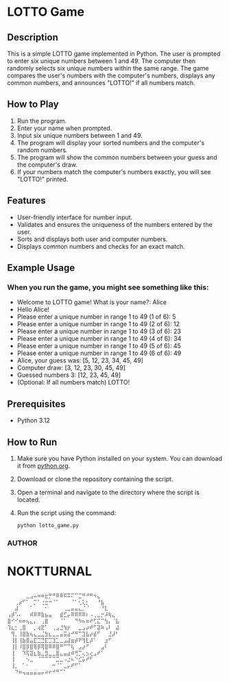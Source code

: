 # LOTTO Game

## Description

This is a simple LOTTO game implemented in Python. The user is prompted to enter six unique numbers between 1 and 49. The computer then randomly selects six unique numbers within the same range. The game compares the user's numbers with the computer's numbers, displays any common numbers, and announces "LOTTO!" if all numbers match.

## How to Play

1. Run the program.
2. Enter your name when prompted.
3. Input six unique numbers between 1 and 49.
4. The program will display your sorted numbers and the computer's random numbers.
5. The program will show the common numbers between your guess and the computer's draw.
6. If your numbers match the computer's numbers exactly, you will see "LOTTO!" printed.

## Features

- User-friendly interface for number input.
- Validates and ensures the uniqueness of the numbers entered by the user.
- Sorts and displays both user and computer numbers.
- Displays common numbers and checks for an exact match.

## Example Usage

### When you run the game, you might see something like this:

- Welcome to LOTTO game! What is your name?: Alice
- Hello Alice!
- Please enter a unique number in range 1 to 49 (1 of 6): 5
- Please enter a unique number in range 1 to 49 (2 of 6): 12
- Please enter a unique number in range 1 to 49 (3 of 6): 23
- Please enter a unique number in range 1 to 49 (4 of 6): 34
- Please enter a unique number in range 1 to 49 (5 of 6): 45
- Please enter a unique number in range 1 to 49 (6 of 6): 49
- Alice, your guess was: [5, 12, 23, 34, 45, 49]
- Computer draw: [3, 12, 23, 30, 45, 49]
- Guessed numbers 3: [12, 23, 45, 49]
- (Optional: If all numbers match) LOTTO!

## Prerequisites

- Python 3.12

## How to Run

1. Make sure you have Python installed on your system. You can download it from [python.org](https://www.python.org/downloads/).
2. Download or clone the repository containing the script.
3. Open a terminal and navigate to the directory where the script is located.
4. Run the script using the command:

   ```bash
   python lotto_game.py
   ```

### AUTHOR 
# NOKTTURNAL

   ```bash

⠀⠀⠀⠀⠀⣀⣠⠤⠶⠶⣖⡛⠛⠿⠿⠯⠭⠍⠉⣉⠛⠚⠛⠲⣄⠀⠀⠀⠀⠀
⠀⠀⢀⡴⠋⠁⠀⡉⠁⢐⣒⠒⠈⠁⠀⠀⠀⠈⠁⢂⢅⡂⠀⠀⠘⣧⠀⠀⠀⠀
⠀⠀⣼⠀⠀⠀⠁⠀⠀⠀⠂⠀⠀⠀⠀⢀⣀⣤⣤⣄⡈⠈⠀⠀⠀⠘⣇⠀⠀⠀
⢠⡾⠡⠄⠀⠀⠾⠿⠿⣷⣦⣤⠀⠀⣾⣋⡤⠿⠿⠿⠿⠆⠠⢀⣀⡒⠼⢷⣄⠀
⣿⠊⠊⠶⠶⢦⣄⡄⠀⢀⣿⠀⠀⠀⠈⠁⠀⠀⠙⠳⠦⠶⠞⢋⣍⠉⢳⡄⠈⣧
⢹⣆⡂⢀⣿⠀⠀⡀⢴⣟⠁⠀⢀⣠⣘⢳⡖⠀⠀⣀⣠⡴⠞⠋⣽⠷⢠⠇⠀⣼
⠀⢻⡀⢸⣿⣷⢦⣄⣀⣈⣳⣆⣀⣀⣤⣭⣴⠚⠛⠉⣹⣧⡴⣾⠋⠀⠀⣘⡼⠃
⠀⢸⡇⢸⣷⣿⣤⣏⣉⣙⣏⣉⣹⣁⣀⣠⣼⣶⡾⠟⢻⣇⡼⠁⠀⠀⣰⠋⠀⠀
⠀⢸⡇⠸⣿⡿⣿⢿⡿⢿⣿⠿⠿⣿⠛⠉⠉⢧⠀⣠⡴⠋⠀⠀⠀⣠⠇⠀⠀⠀
⠀⢸⠀⠀⠹⢯⣽⣆⣷⣀⣻⣀⣀⣿⣄⣤⣴⠾⢛⡉⢄⡢⢔⣠⠞⠁⠀⠀⠀⠀
⠀⢸⠀⠀⠀⠢⣀⠀⠈⠉⠉⠉⠉⣉⣀⠠⣐⠦⠑⣊⡥⠞⠋⠀⠀⠀⠀⠀⠀⠀
⠀⢸⡀⠀⠁⠂⠀⠀⠀⠀⠀⠀⠒⠈⠁⣀⡤⠞⠋⠁⠀⠀⠀⠀⠀⠀⠀⠀⠀⠀
⠀⠀⠙⠶⢤⣤⣤⣤⣤⡤⠴⠖⠚⠛⠉⠁⠀⠀⠀⠀⠀⠀⠀⠀⠀⠀⠀⠀⠀⠀
   ```